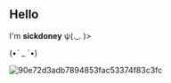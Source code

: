 ## Hello
 I'm **sickdoney** ψ(._. )>

<!--
**sickdoney-Carol/sickdoney-Carol** is a ✨ _special_ ✨ repository because its `README.md` (this file) appears on your GitHub profile.

Here are some ideas to get you started:

- 🔭 I'm studying at Alura
- 🌱 I'm developing in the JavaScript language 
- 🤔 I use this space to organize and share my projects developed.
- 🤓 I love roblox
- 💬 I don't know how to use this
- 😄 Pronouns: Ro/ck
- 💬 my Gmail is: marzurkiewicz.carol@gmail.com
-->(•ˋ _ ˊ•)
![90e72d3adb7894853fac53374f83c3fc](https://github.com/user-attachments/assets/3aea700d-6193-456b-89ec-e008063daf0b)
